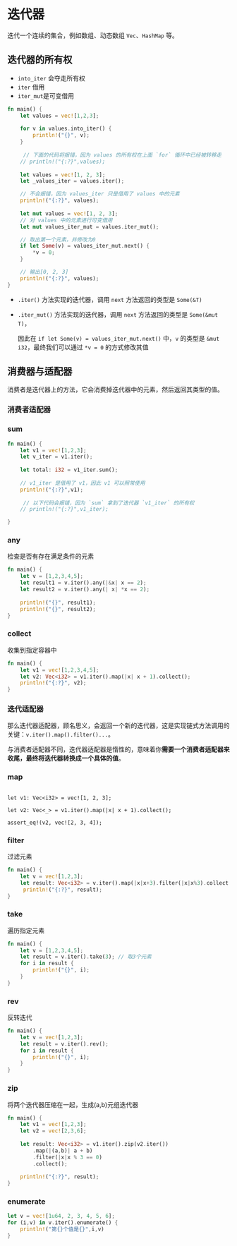 # 迭代器

迭代一个连续的集合，例如数组、动态数组 `Vec`、`HashMap` 等。



## 迭代器的所有权

- `into_iter` 会夺走所有权
- `iter` 借用
- `iter_mut`是可变借用

```rust
fn main() {
    let values = vec![1,2,3];
    
    for v in values.into_iter() {
        println!("{}", v);
    }
    
     // 下面的代码将报错，因为 values 的所有权在上面 `for` 循环中已经被转移走
    // println!("{:?}",values);
    
    let values = vec![1, 2, 3];
    let _values_iter = values.iter();

    // 不会报错，因为 values_iter 只是借用了 values 中的元素
    println!("{:?}", values);
    
    let mut values = vec![1, 2, 3];
    // 对 values 中的元素进行可变借用
    let mut values_iter_mut = values.iter_mut();

    // 取出第一个元素，并修改为0
    if let Some(v) = values_iter_mut.next() {
        *v = 0;
    }

    // 输出[0, 2, 3]
    println!("{:?}", values);
}
```

- `.iter()` 方法实现的迭代器，调用 `next` 方法返回的类型是 `Some(&T)`

- `.iter_mut()` 方法实现的迭代器，调用 `next` 方法返回的类型是 `Some(&mut T)`，

  因此在 `if let Some(v) = values_iter_mut.next()` 中，`v` 的类型是 `&mut i32`，最终我们可以通过 `*v = 0` 的方式修改其值

## 消费器与适配器

消费者是迭代器上的方法，它会消费掉迭代器中的元素，然后返回其类型的值。

### 消费者适配器

### sum

```rust
fn main() {
    let v1 = vec![1,2,3];
    let v_iter = v1.iter();
    
    let total: i32 = v1_iter.sum();
    
    // v1_iter 是借用了 v1，因此 v1 可以照常使用
    println!("{:?}",v1);
    
     // 以下代码会报错，因为 `sum` 拿到了迭代器 `v1_iter` 的所有权
    // println!("{:?}",v1_iter);

}
```

### any

检查是否有存在满足条件的元素

```rust
fn main() {
    let v = [1,2,3,4,5];
    let result1 = v.iter().any(|&x| x == 2);
    let result2 = v.iter().any(| x| *x == 2);
    
    println!("{}", result1);
    println!("{}", result2);
}
```

### collect

收集到指定容器中

```rust
fn main() {
    let v1 = vec![1,2,3,4,5];
    let v2: Vec<i32> = v1.iter().map(|x| x + 1).collect();
    println!("{:?}", v2);
}
```

### 迭代适配器

那么迭代器适配器，顾名思义，会返回一个新的迭代器，这是实现链式方法调用的关键：`v.iter().map().filter()...`。

与消费者适配器不同，迭代器适配器是惰性的，意味着你**需要一个消费者适配器来收尾，最终将迭代器转换成一个具体的值**。

### map

```

let v1: Vec<i32> = vec![1, 2, 3];

let v2: Vec<_> = v1.iter().map(|x| x + 1).collect();

assert_eq!(v2, vec![2, 3, 4]);
```

### filter

过滤元素

```rust
fn main() {
    let v = vec![1,2,3];
    let result: Vec<i32> = v.iter().map(|x|x+3).filter(|x|x%3).collect();
     println!("{:?}", result);
}
```

### take

遍历指定元素

```rust
fn main() {
    let v = [1,2,3,4,5];
    let result = v.iter().take(3); // 取3个元素
    for i in result {
        println!("{}", i);
    }
}
```

### rev

反转迭代

```rust
fn main() {
    let v = vec![1,2,3];
    let result = v.iter().rev();
    for i in result {
        println!("{}", i);
    }
}
```

### zip

将两个迭代器压缩在一起，生成(a,b)元组迭代器

```rust
fn main() {
    let v1 = vec![1,2,3];
    let v2 = vec![2,3,6];
    
    let result: Vec<i32> = v1.iter().zip(v2.iter())
    	.map(|(a,b)| a + b)
    	.filter(|x|x % 3 == 0)
    	.collect();
    
    println!("{:?}", result);
}
```





### enumerate

```rust
let v = vec![1u64, 2, 3, 4, 5, 6];
for (i,v) in v.iter().enumerate() {
    println!("第{}个值是{}",i,v)
}
```

